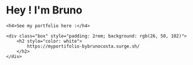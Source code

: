 <div>
    <h1>Hey ! I'm Bruno</h1>

    <h4>See my portfolio here :</h4>

    <div class="box" style="padding: 2rem; background: rgb(26, 50, 102)">
        <h2 style="color: white">
            https://myportifolio-bybrunocosta.surge.sh/
        </h2>
    </div>

</div>
